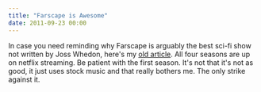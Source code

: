 ```yaml
---
title: "Farscape is Awesome"
date: 2011-09-23 00:00
---
```


<p>In case you need reminding why Farscape is arguably the best sci-fi show not written by Joss Whedon, here's my <a href="http://atteroignorantiam.blogspot.com/2011/02/why-farscape-is-awesome.html">old article</a>.
All four seasons are up on netflix streaming. Be patient with the first season. It's not that it's not as good, it just uses stock music and that really bothers me. The only strike against it.</p>

<!-- more -->

